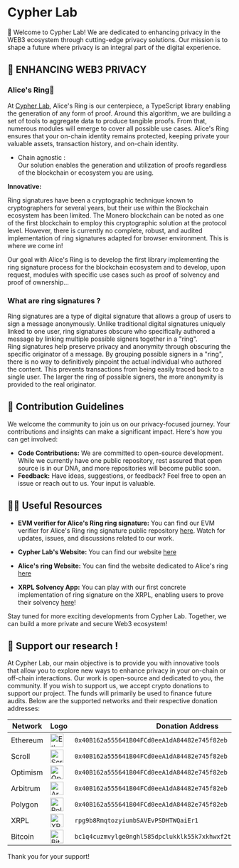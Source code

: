 # Cypher Lab

🔐 Welcome to Cypher Lab! We are dedicated to enhancing privacy in the WEB3 ecosystem through cutting-edge privacy solutions. Our mission is to shape a future where privacy is an integral part of the digital experience.

## 🎯 ENHANCING WEB3 PRIVACY

### Alice's Ring💍  

At [Cypher Lab](https://www.cypherlab.org/), Alice's Ring is our centerpiece, a TypeScript library enabling the generation of any form of proof. Around this algorithm, we are building a set of tools to aggregate data to produce tangible proofs. From that, numerous modules will emerge to cover all possible use cases.
Alice's Ring ensures that your on-chain identity remains protected, keeping private your valuable assets, transaction history, and on-chain identity.

* Chain agnostic :   
Our solution enables the generation and utilization of proofs regardless of the blockchain or ecosystem you are using.  

**Innovative:**  
  
Ring signatures have been a cryptographic technique known to cryptographers for several years, but their use within the Blockchain ecosystem has been limited. The Monero blockchain can be noted as one of the first blockchain to employ this cryptographic solution at the protocol level.
However, there is currently no complete, robust, and audited implementation of ring signatures adapted for browser environment. This is where we come in!  
  
Our goal with Alice's Ring is to develop the first library implementing the ring signature process for the blockchain ecosystem and to develop, upon request, modules with specific use cases such as proof of solvency and proof of ownership...


### What are ring signatures ?  
Ring signatures are a type of digital signature that allows a group of users to sign a message anonymously. Unlike traditional digital signatures uniquely linked to one user, ring signatures obscure who specifically authored a message by linking multiple possible signers together in a "ring".  
Ring signatures help preserve privacy and anonymity through obscuring the specific originator of a message. By grouping possible signers in a "ring", there is no way to definitively pinpoint the actual individual who authored the content. This prevents transactions from being easily traced back to a single user. The larger the ring of possible signers, the more anonymity is provided to the real originator.


## 🤝 Contribution Guidelines
We welcome the community to join us on our privacy-focused journey. Your contributions and insights can make a significant impact. Here's how you can get involved:
- **Code Contributions:** We are committed to open-source development. While we currently have one public repository, rest assured that open source is in our DNA, and more repositories will become public soon.
- **Feedback:** Have ideas, suggestions, or feedback? Feel free to open an issue or reach out to us. Your input is valuable.

## 👩‍💻 Useful Resources
- **EVM verifier for Alice's Ring ring signature:** You can find our EVM verifier for Alice's Ring ring signature public repository [here](https://github.com/Cypher-Laboratory/EVM-Verifier). Watch for updates, issues, and discussions related to our work.

- **Cypher Lab's Website:** You can find our website [here](https://www.cypherlab.org/)

- **Alice's ring Website:** You can find the website dedicated to Alice's ring [here](https://www.alicesring.com/)

- **XRPL Solvency App:** You can play with our first concrete implementation of ring signature on the XRPL, enabling users to prove their solvency [here](https://xrplsolvency.com/)!  

Stay tuned for more exciting developments from Cypher Lab. Together, we can build a more private and secure Web3 ecosystem!


## 🎁 Support our research ! 

At Cypher Lab, our main objective is to provide you with innovative tools that allow you to explore new ways to enhance privacy in your on-chain or off-chain interactions. Our work is open-source and dedicated to you, the community. If you wish to support us, we accept crypto donations to support our project. The funds will primarily be used to finance future audits. Below are the supported networks and their respective donation addresses:

| Network    | Logo | Donation Address     |
|------------|------|----------------------|
| Ethereum   | <img src="https://cryptologos.cc/logos/ethereum-eth-logo.png?v=024" alt="Ethereum" width="30"/> | `0x40B162a555641B04FCd0eeA1dA84482e745f82eb` |
| Scroll   | <img src="https://scrollscan.com/assets/scroll/images/svg/logos/chain-light.svg?v=24.6.3.0" alt="Scroll" width="30"/> | `0x40B162a555641B04FCd0eeA1dA84482e745f82eb` |
| Optimism   | <img src="https://cryptologos.cc/logos/optimism-ethereum-op-logo.png?v=024" alt="Optimism" width="30"/> | `0x40B162a555641B04FCd0eeA1dA84482e745f82eb` |
| Arbitrum   | <img src="https://cryptologos.cc/logos/arbitrum-arb-logo.png?v=024" alt="Arbitrum" width="30"/> | `0x40B162a555641B04FCd0eeA1dA84482e745f82eb` |
| Polygon    | <img src="https://cryptologos.cc/logos/polygon-matic-logo.png?v=024" alt="Polygon" width="30"/> | `0x40B162a555641B04FCd0eeA1dA84482e745f82eb` |
| XRPL       | <img src="https://cryptologos.cc/logos/xrp-xrp-logo.png?v=024" alt="XRP" width="30"/> | `rpg9b8RmqtozyiumbSAVEvPSDHTWQaiEr1` |
| Bitcoin    | <img src="https://cryptologos.cc/logos/bitcoin-btc-logo.png?v=024" alt="Bitcoin" width="30"/> | `bc1q4cuzmvylge0nghl585dpclukklk55k7xkhwxf2tn6khxtkspgkjqaev04h` |

Thank you for your support!
